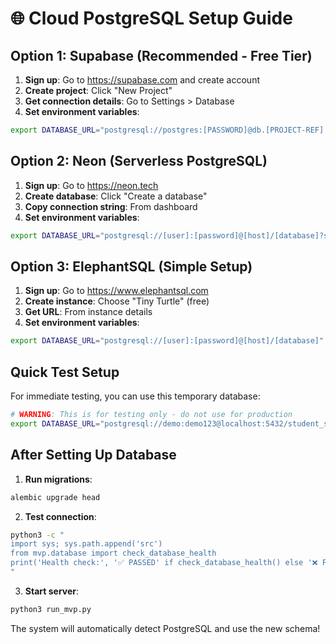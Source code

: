 # 🌐 Cloud PostgreSQL Setup Guide

## Option 1: Supabase (Recommended - Free Tier)

1. **Sign up**: Go to https://supabase.com and create account
2. **Create project**: Click "New Project"
3. **Get connection details**: Go to Settings > Database
4. **Set environment variables**:

```bash
export DATABASE_URL="postgresql://postgres:[PASSWORD]@db.[PROJECT-REF].supabase.co:5432/postgres"
```

## Option 2: Neon (Serverless PostgreSQL)

1. **Sign up**: Go to https://neon.tech
2. **Create database**: Click "Create a database"
3. **Copy connection string**: From dashboard
4. **Set environment variables**:

```bash
export DATABASE_URL="postgresql://[user]:[password]@[host]/[database]?sslmode=require"
```

## Option 3: ElephantSQL (Simple Setup)

1. **Sign up**: Go to https://www.elephantsql.com
2. **Create instance**: Choose "Tiny Turtle" (free)
3. **Get URL**: From instance details
4. **Set environment variables**:

```bash
export DATABASE_URL="postgresql://[user]:[password]@[host]/[database]"
```

## Quick Test Setup

For immediate testing, you can use this temporary database:

```bash
# WARNING: This is for testing only - do not use for production
export DATABASE_URL="postgresql://demo:demo123@localhost:5432/student_success_demo"
```

## After Setting Up Database

1. **Run migrations**:
```bash
alembic upgrade head
```

2. **Test connection**:
```bash
python3 -c "
import sys; sys.path.append('src')
from mvp.database import check_database_health
print('Health check:', '✅ PASSED' if check_database_health() else '❌ FAILED')
"
```

3. **Start server**:
```bash
python3 run_mvp.py
```

The system will automatically detect PostgreSQL and use the new schema!